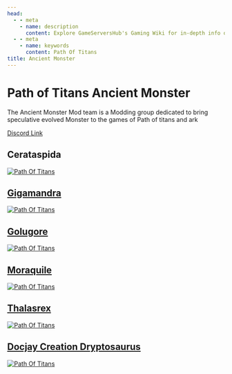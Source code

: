 ```yaml
---
head:
  - - meta
    - name: description
      content: Explore GameServersHub's Gaming Wiki for in-depth info on Path of Titans. Find details on gameplay, features, and updates for the ultimate dino MMO adventure! 
  - - meta
    - name: keywords
      content: Path Of Titans
title: Ancient Monster
---
```


# Path of Titans Ancient Monster

The Ancient Monster Mod team is a Modding group dedicated to bring speculative evolved Monster to the games of Path of titans and ark

[Discord Link](https://discord.gg/WyqmaNqPKb)

## Cerataspida
[![Path Of Titans](https://web-cdn.alderongames.com/files/1186/conversions/Cerata_modpage-icon.jpg "Cerataspida")](./Path-of-Titans-AMCerataspida)

<!-- ### [Dankanaptera](#) -->

## [Gigamandra](./Path-of-Titans-Gigamandra)
[![Path Of Titans](https://web-cdn.alderongames.com/files/1083/conversions/Gigamandra_Modpage-icon.jpg "Gigamandra")](./Path-of-Titans-Gigamandra)

## [Golugore](./Path-of-Titans-Golugore)
[![Path Of Titans](https://web-cdn.alderongames.com/files/822/conversions/Golugore_icon-icon.jpg "Golugore")](./Path-of-Titans-Golugore)

<!-- ### [Madrehorn](#) -->

## [Moraquile](./Path-of-Titans-AMMoraquile)
[![Path Of Titans](https://web-cdn.alderongames.com/files/892/conversions/Moraquile_icon-icon.jpg "AMMoraquile")](./Path-of-Titans-AMMoraquile)

## [Thalasrex](./Path-of-Titans-AMThalasrex)
[![Path Of Titans](https://web-cdn.alderongames.com/files/1104/conversions/thalasrex_modpage-icon.jpg "AMThalasrex")](./Path-of-Titans-AMThalasrex)

## [Docjay Creation Dryptosaurus](./Path-of-Titans-DJCDryptosaurus)
[![Path Of Titans](https://web-cdn.alderongames.com/files/963/conversions/modpageicon-icon.jpg "DJCDryptosaurus")](./Path-of-Titans-DJCDryptosaurus)
